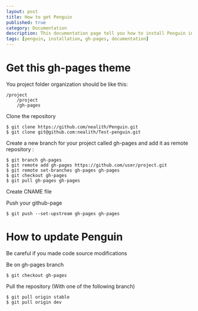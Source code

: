 ```yaml
---
layout: post
title: How to get Penguin
published: true
category: Documentation
description: This documentation page tell you how to install Penguin in your github project.
tags: [penguin, installation, gh-pages, documentation]
---
```


# Get this gh-pages theme

You project folder organization should be like this:

    /project
        /project
        /gh-pages

Clone the repository

    $ git clone https://github.com/nealith/Penguin.git
    $ git clone git@github.com:nealith/Test-penguin.git

Create a new branch for your project called gh-pages and add it as remote repository :

    $ git branch gh-pages
    $ git remote add gh-pages https://github.com/user/project.git
    $ git remote set-branches gh-pages gh-pages
    $ git checkout gh-pages
    $ git pull gh-pages gh-pages

Create CNAME file

Push your github-page

    $ git push --set-upstream gh-pages gh-pages

# How to update Penguin

Be careful if you made code source modifications

Be on gh-pages branch

    $ git checkout gh-pages

Pull the repository (With one of the following branch)

    $ git pull origin stable
    $ git pull origin dev

